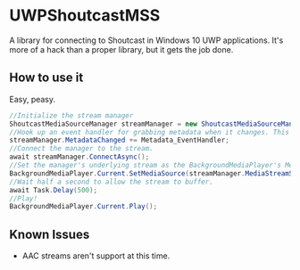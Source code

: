 # UWPShoutcastMSS

A library for connecting to Shoutcast in Windows 10 UWP applications. It's more of a hack than a proper library, but it gets the job done.

## How to use it

Easy, peasy.

```c#
//Initialize the stream manager
ShoutcastMediaSourceManager streamManager = new ShoutcastMediaSourceManager(new Uri("http://fakeshoutcaststream.com/"));
//Hook up an event handler for grabbing metadata when it changes. This means you can update your "Now Playing" display.
streamManager.MetadataChanged += Metadata_EventHandler;
//Connect the manager to the stream.
await streamManager.ConnectAsync();
//Set the manager's underlying stream as the BackgroundMediaPlayer's MediaSource.
BackgroundMediaPlayer.Current.SetMediaSource(streamManager.MediaStreamSource);
//Wait half a second to allow the stream to buffer.
await Task.Delay(500);
//Play!
BackgroundMediaPlayer.Current.Play();
```

## Known Issues
- AAC streams aren't support at this time.
